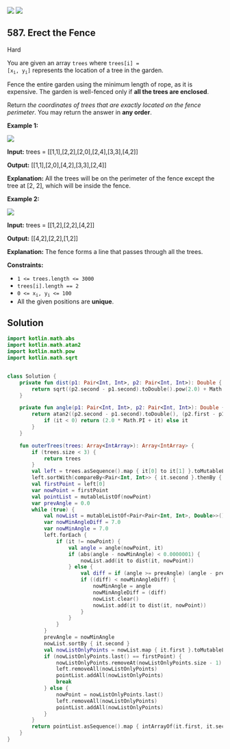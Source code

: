 [![](https://img.shields.io/github/stars/javadev/LeetCode-in-Kotlin?label=Stars&style=flat-square)](https://github.com/javadev/LeetCode-in-Kotlin)
[![](https://img.shields.io/github/forks/javadev/LeetCode-in-Kotlin?label=Fork%20me%20on%20GitHub%20&style=flat-square)](https://github.com/javadev/LeetCode-in-Kotlin/fork)

## 587\. Erect the Fence

Hard

You are given an array `trees` where <code>trees[i] = [x<sub>i</sub>, y<sub>i</sub>]</code> represents the location of a tree in the garden.

Fence the entire garden using the minimum length of rope, as it is expensive. The garden is well-fenced only if **all the trees are enclosed**.

Return _the coordinates of trees that are exactly located on the fence perimeter_. You may return the answer in **any order**.

**Example 1:**

![](https://assets.leetcode.com/uploads/2021/04/24/erect2-plane.jpg)

**Input:** trees = \[\[1,1],[2,2],[2,0],[2,4],[3,3],[4,2]]

**Output:** [[1,1],[2,0],[4,2],[3,3],[2,4]]

**Explanation:** All the trees will be on the perimeter of the fence except the tree at [2, 2], which will be inside the fence.

**Example 2:**

![](https://assets.leetcode.com/uploads/2021/04/24/erect1-plane.jpg)

**Input:** trees = \[\[1,2],[2,2],[4,2]]

**Output:** [[4,2],[2,2],[1,2]]

**Explanation:** The fence forms a line that passes through all the trees.

**Constraints:**

*   `1 <= trees.length <= 3000`
*   `trees[i].length == 2`
*   <code>0 <= x<sub>i</sub>, y<sub>i</sub> <= 100</code>
*   All the given positions are **unique**.

## Solution

```kotlin
import kotlin.math.abs
import kotlin.math.atan2
import kotlin.math.pow
import kotlin.math.sqrt


class Solution {
    private fun dist(p1: Pair<Int, Int>, p2: Pair<Int, Int>): Double {
        return sqrt((p2.second - p1.second).toDouble().pow(2.0) + Math.pow((p2.first - p1.first).toDouble(), 2.0))
    }

    private fun angle(p1: Pair<Int, Int>, p2: Pair<Int, Int>): Double {
        return atan2((p2.second - p1.second).toDouble(), (p2.first - p1.first).toDouble()).let {
            if (it < 0) return (2.0 * Math.PI + it) else it
        }
    }

    fun outerTrees(trees: Array<IntArray>): Array<IntArray> {
        if (trees.size < 3) {
            return trees
        }
        val left = trees.asSequence().map { it[0] to it[1] }.toMutableList()
        left.sortWith(compareBy<Pair<Int, Int>> { it.second }.thenBy { it.first })
        val firstPoint = left[0]
        var nowPoint = firstPoint
        val pointList = mutableListOf(nowPoint)
        var prevAngle = 0.0
        while (true) {
            val nowList = mutableListOf<Pair<Pair<Int, Int>, Double>>()
            var nowMinAngleDiff = 7.0
            var nowMinAngle = 7.0
            left.forEach {
                if (it != nowPoint) {
                    val angle = angle(nowPoint, it)
                    if (abs(angle - nowMinAngle) < 0.0000001) {
                        nowList.add(it to dist(it, nowPoint))
                    } else {
                        val diff = if (angle >= prevAngle) (angle - prevAngle) else 2.0 * Math.PI - (angle - prevAngle)
                        if ((diff) < nowMinAngleDiff) {
                            nowMinAngle = angle
                            nowMinAngleDiff = (diff)
                            nowList.clear()
                            nowList.add(it to dist(it, nowPoint))
                        }
                    }
                }
            }
            prevAngle = nowMinAngle
            nowList.sortBy { it.second }
            val nowListOnlyPoints = nowList.map { it.first }.toMutableList()
            if (nowListOnlyPoints.last() == firstPoint) {
                nowListOnlyPoints.removeAt(nowListOnlyPoints.size - 1)
                left.removeAll(nowListOnlyPoints)
                pointList.addAll(nowListOnlyPoints)
                break
            } else {
                nowPoint = nowListOnlyPoints.last()
                left.removeAll(nowListOnlyPoints)
                pointList.addAll(nowListOnlyPoints)
            }
        }
        return pointList.asSequence().map { intArrayOf(it.first, it.second) }.toList().toTypedArray()
    }
}
```